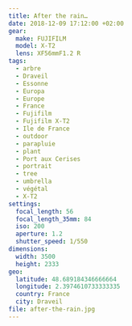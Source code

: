 ```yaml
---
title: After the rain…
date: 2018-12-09 17:12:00 +02:00
gear:
  make: FUJIFILM
  model: X-T2
  lens: XF56mmF1.2 R
tags:
  - arbre
  - Draveil
  - Essonne
  - Europa
  - Europe
  - France
  - Fujifilm
  - Fujifilm X-T2
  - Ile de France
  - outdoor
  - parapluie
  - plant
  - Port aux Cerises
  - portrait
  - tree
  - umbrella
  - végétal
  - X-T2
settings:
  focal_length: 56
  focal_length_35mm: 84
  iso: 200
  aperture: 1.2
  shutter_speed: 1/550
dimensions:
  width: 3500
  height: 2333
geo:
  latitude: 48.689184346666664
  longitude: 2.3974610733333335
  country: France
  city: Draveil
file: after-the-rain.jpg
---
```



